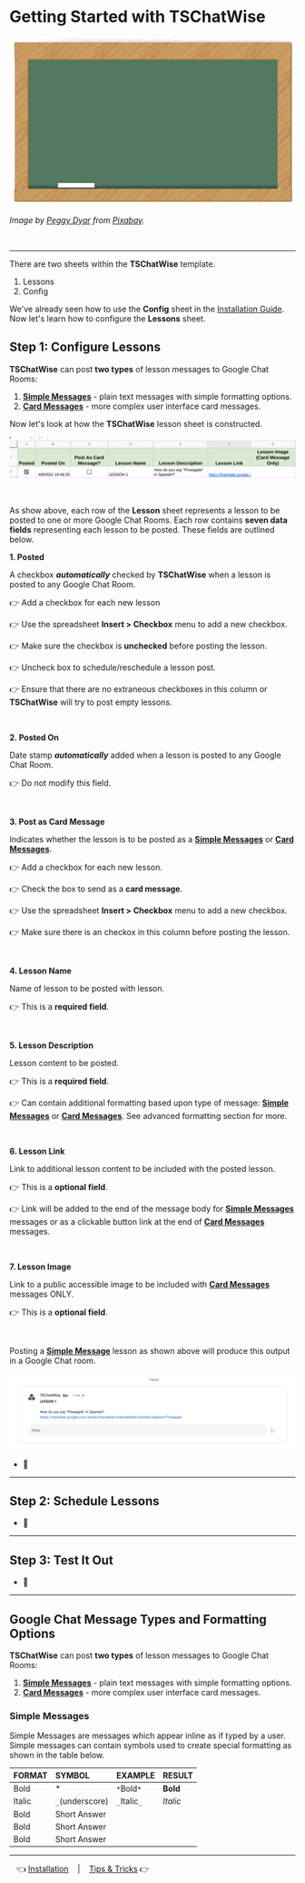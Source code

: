 # Getting Started with TSChatWise 

![](../chalkboard.jpg)

*Image by [Peggy Dyar](https://pixabay.com/users/4Me2Design-3106045/?utm_source=link-attribution&amp;utm_medium=referral&amp;utm_campaign=image&amp;utm_content=2629436) from [Pixabay](https://pixabay.com/?utm_source=link-attribution&amp;utm_medium=referral&amp;utm_campaign=image&amp;utm_content=2629436).*

<br>

---

There are two sheets within the **TSChatWise** template.

1. Lessons
2. Config

We've already seen how to use the **Config** sheet in the [Installation Guide](Install.md).  Now let's learn how to configure the **Lessons** sheet.

## Step 1: Configure Lessons

**TSChatWise** can post **two types** of lesson messages to Google Chat Rooms:

1. **[Simple Messages](https://developers.google.com/hangouts/chat/reference/message-formats/basic)** - plain text messages with simple formatting options.
2. **[Card Messages](https://developers.google.com/hangouts/chat/reference/message-formats/cards)** - more complex user interface card messages.

Now let's look at how the **TSChatWise** lesson sheet is constructed.

![](img/TSChatWiseStart3.png)

<br>


As show above, each row of the **Lesson** sheet represents a lesson to be posted to one or more Google Chat Rooms.  Each row contains **seven data fields** representing each lesson to be posted.  These fields are outlined below.

**1. Posted**

A checkbox ***automatically*** checked by **TSChatWise** when a lesson is posted to any Google Chat Room.

👉 Add a checkbox for each new lesson


👉 Use the spreadsheet **Insert > Checkbox** menu to add a new checkbox.

👉 Make sure the checkbox is __unchecked__ before posting the lesson. 

👉 Uncheck box to schedule/reschedule a lesson post. 

👉 Ensure that there are no extraneous checkboxes in this column or **TSChatWise** will try to post empty lessons.

<br>


**2. Posted On**

Date stamp ***automatically*** added when a lesson is posted to any Google Chat Room.

👉 Do not modify this field.

<br>


**3. Post as Card Message**

Indicates whether the lesson is to be posted as a **[Simple Messages](https://developers.google.com/hangouts/chat/reference/message-formats/basic)** or **[Card Messages](https://developers.google.com/hangouts/chat/reference/message-formats/cards)**.  


👉 Add a checkbox for each new lesson.

👉 Check the box to send as a **card message**.

👉 Use the spreadsheet **Insert > Checkbox** menu to add a new checkbox.

👉 Make sure there is an checkox in this column before posting the lesson.  

<br>


**4. Lesson Name**

Name of lesson to be posted with lesson.  

👉 This is a **required field**.

<br>


**5. Lesson Description**

Lesson content to be posted.  

👉  This is a **required field**.

👉  Can contain additional formatting based upon type of message:  **[Simple Messages](https://developers.google.com/hangouts/chat/reference/message-formats/basic)** or **[Card Messages](https://developers.google.com/hangouts/chat/reference/message-formats/cards)**.  See advanced formatting section for more.

<br>


**6. Lesson Link**

Link to additional lesson content to be included with the posted lesson.  

👉 This is a **optional field**.

👉 Link will be added to the end of the message body for **[Simple Messages](https://developers.google.com/hangouts/chat/reference/message-formats/basic)** messages or as a clickable button link at the end of **[Card Messages](https://developers.google.com/hangouts/chat/reference/message-formats/cards)** messages.

<br>

**7. Lesson Image**

Link to a public accessible image to be included with **[Card Messages](https://developers.google.com/hangouts/chat/reference/message-formats/cards)** messages ONLY. 

👉 This is a **optional field**.

<br>

Posting a **[Simple Message](https://developers.google.com/hangouts/chat/reference/message-formats/basic)** lesson as shown above will produce this output in a Google Chat room.


![](img/TSChatWiseStart2.png)

* 🚧


---

## Step 2: Schedule Lessons

* 🚧

---

## Step 3: Test It Out

* 🚧

---

## Google Chat Message Types and Formatting Options

**TSChatWise** can post **two types** of lesson messages to Google Chat Rooms:

1. **[Simple Messages](https://developers.google.com/hangouts/chat/reference/message-formats/basic)** - plain text messages with simple formatting options.
2. **[Card Messages](https://developers.google.com/hangouts/chat/reference/message-formats/cards)** - more complex user interface card messages.

### Simple Messages

Simple Messages are messages which appear inline as if typed by a user.  Simple messages can contain symbols used to create special formatting as shown in the table below.

| FORMAT | SYMBOL | EXAMPLE | RESULT |
| :----- | :----- | :------ | :----- |
| Bold | * | `*`Bold`*` | **Bold** |
| Italic | `_`(underscore) | `_`Italic`_` | _Italic_ |
| Bold | Short Answer | | |
| Bold | Short Answer | | |
| Bold | Short Answer | | |




---

&nbsp;&nbsp; 👈 [Installation](Install.md) &nbsp;&nbsp; |  &nbsp;&nbsp; [Tips & Tricks](Tips.md) 👉 &nbsp;&nbsp;
